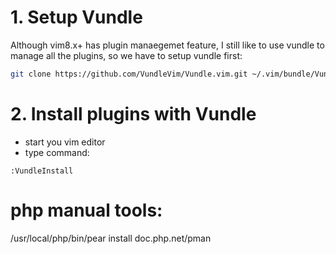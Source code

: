 
# 1. Setup Vundle

Although vim8.x+ has plugin manaegemet feature, I still like to use vundle to manage all the plugins, so we have to setup vundle first: 

```sh
git clone https://github.com/VundleVim/Vundle.vim.git ~/.vim/bundle/Vundle.vim
```

# 2. Install plugins with Vundle

- start you vim editor
- type command:

```script
:VundleInstall
```

# php manual tools:
/usr/local/php/bin/pear install doc.php.net/pman

